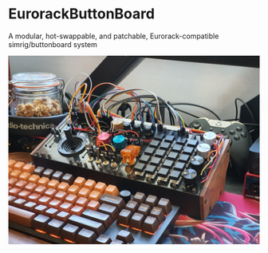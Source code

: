 # EurorackButtonBoard
 A modular, hot-swappable, and patchable, Eurorack-compatible simrig/buttonboard system

![Crude CG render of several PCB modules arranged into a 60HP Eurorack case. There are many buttons, knobs, and sliders, arranged haphazardly.](https://github.com/MostlyCoraGrace/EurorackButtonBoard/blob/main/Thumb.jpg?raw=true)

